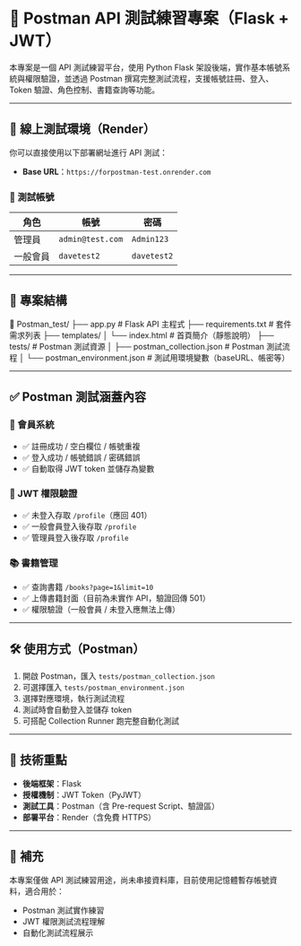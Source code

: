 # 📘 Postman API 測試練習專案（Flask + JWT）

本專案是一個 API 測試練習平台，使用 Python Flask 架設後端，實作基本帳號系統與權限驗證，並透過 Postman 撰寫完整測試流程，支援帳號註冊、登入、Token 驗證、角色控制、書籍查詢等功能。

---

## 🚀 線上測試環境（Render）

你可以直接使用以下部署網址進行 API 測試：

- **Base URL**：`https://forpostman-test.onrender.com`

### 🔐 測試帳號

| 角色     | 帳號             | 密碼        |
| -------- | ---------------- | ----------- |
| 管理員   | `admin@test.com` | `Admin123`  |
| 一般會員 | `davetest2`      | `davetest2` |

---

## 📁 專案結構

📁 Postman_test/
├── app.py # Flask API 主程式
├── requirements.txt # 套件需求列表
├── templates/
│ └── index.html # 首頁簡介（靜態說明）
├── tests/ # Postman 測試資源
│ ├── postman_collection.json # Postman 測試流程
│ └── postman_environment.json # 測試用環境變數（baseURL、帳密等）

---

## ✅ Postman 測試涵蓋內容

### 👤 會員系統

- ✅ 註冊成功 / 空白欄位 / 帳號重複
- ✅ 登入成功 / 帳號錯誤 / 密碼錯誤
- ✅ 自動取得 JWT token 並儲存為變數

### 🔐 JWT 權限驗證

- ✅ 未登入存取 `/profile`（應回 401）
- ✅ 一般會員登入後存取 `/profile`
- ✅ 管理員登入後存取 `/profile`

### 📚 書籍管理

- ✅ 查詢書籍 `/books?page=1&limit=10`
- ✅ 上傳書籍封面（目前為未實作 API，驗證回傳 501）
- ✅ 權限驗證（一般會員 / 未登入應無法上傳）

---

## 🛠 使用方式（Postman）

1. 開啟 Postman，匯入 `tests/postman_collection.json`
2. 可選擇匯入 `tests/postman_environment.json`
3. 選擇對應環境，執行測試流程
4. 測試時會自動登入並儲存 token
5. 可搭配 Collection Runner 跑完整自動化測試

---

## 🧪 技術重點

- **後端框架**：Flask
- **授權機制**：JWT Token（PyJWT）
- **測試工具**：Postman（含 Pre-request Script、驗證區）
- **部署平台**：Render（含免費 HTTPS）

---

## 📌 補充

本專案僅做 API 測試練習用途，尚未串接資料庫，目前使用記憶體暫存帳號資料，適合用於：

- Postman 測試實作練習
- JWT 權限測試流程理解
- 自動化測試流程展示
